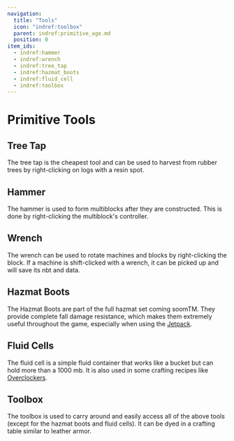 ```yaml
---
navigation:
  title: "Tools"
  icon: "indref:toolbox"
  parent: indref:primitive_age.md
  position: 0
item_ids:
  - indref:hammer
  - indref:wrench
  - indref:tree_tap
  - indref:hazmat_boots
  - indref:fluid_cell
  - indref:toolbox
---
```


# Primitive Tools

## Tree Tap

<ItemImage id="indref:tree_tap" scale="2" />

The tree tap is the cheapest tool and can be used to harvest <ItemImage id="indref:sticky_resin" scale="0.6" /> <ItemLink id="indref:sticky_resin" /> from rubber trees by right-clicking on logs with a resin spot.

## Hammer

<ItemImage id="indref:hammer" scale="2" />

The hammer is used to form multiblocks after they are constructed. This is done by right-clicking the multiblock's controller.

## Wrench

<ItemImage id="indref:wrench" scale="2" />

The wrench can be used to rotate machines and blocks by right-clicking the block.
If a machine is shift-clicked with a wrench, it can be picked up and will save its nbt and data.

## Hazmat Boots

<ItemImage id="indref:hazmat_boots" scale="2" />

The Hazmat Boots are part of the full hazmat set coming soomTM.
They provide complete fall damage resistance, which makes them extremely useful throughout the game, especially when using the <ItemImage id="indref:jetpack" scale="0.6" /> [Jetpack](../electric_age/jetpack.md).

## Fluid Cells

<ItemImage id="indref:fluid_cell" scale="2" />

The fluid cell is a simple fluid container that works like a bucket but can hold more than a 1000 mb.
It is also used in some crafting recipes like <ItemImage id="indref:overclocker_upgrade" scale="0.6" /> [Overclockers](../electric_age/upgrades.md#overclocker).

## Toolbox

<ItemImage id="indref:toolbox" scale="2" />

The toolbox is used to carry around and easily access all of the above tools (except for the hazmat boots and fluid cells).
It can be dyed in a crafting table similar to leather armor.
